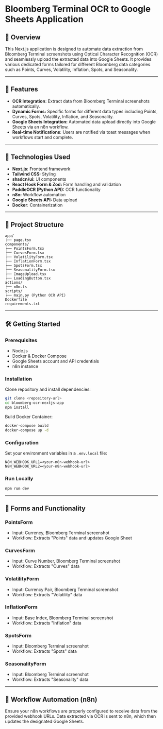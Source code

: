 # Bloomberg Terminal OCR to Google Sheets Application

## 📌 Overview

This Next.js application is designed to automate data extraction from Bloomberg Terminal screenshots using Optical Character Recognition (OCR) and seamlessly upload the extracted data into Google Sheets. It provides various dedicated forms tailored for different Bloomberg data categories such as Points, Curves, Volatility, Inflation, Spots, and Seasonality.

---

## 🚀 Features

* **OCR Integration:** Extract data from Bloomberg Terminal screenshots automatically.
* **Dynamic Forms:** Specific forms for different data types including Points, Curves, Spots, Volatility, Inflation, and Seasonality.
* **Google Sheets Integration:** Automated data upload directly into Google Sheets via an n8n workflow.
* **Real-time Notifications:** Users are notified via toast messages when workflows start and complete.

---

## 🔧 Technologies Used

* **Next.js:** Frontend framework
* **Tailwind CSS:** Styling
* **shadcn/ui:** UI components
* **React Hook Form & Zod:** Form handling and validation
* **PaddleOCR (Python API):** OCR functionality
* **n8n:** Workflow automation
* **Google Sheets API:** Data upload
* **Docker:** Containerization

---

## 📂 Project Structure

```
app/
├── page.tsx
components/
├── PointsForm.tsx
├── CurvesForm.tsx
├── VolatilityForm.tsx
├── InflationForm.tsx
├── SpotsForm.tsx
├── SeasonalityForm.tsx
├── ImageUpload.tsx
├── LoadingButton.tsx
actions/
├── n8n.ts
scripts/
├── main.py (Python OCR API)
Dockerfile
requirements.txt
```

---

## 🛠️ Getting Started

### Prerequisites

* Node.js
* Docker & Docker Compose
* Google Sheets account and API credentials
* n8n instance

### Installation

Clone repository and install dependencies:

```bash
git clone <repository-url>
cd bloomberg-ocr-nextjs-app
npm install
```

Build Docker Container:

```bash
docker-compose build
docker-compose up -d
```

### Configuration

Set your environment variables in a `.env.local` file:

```env
N8N_WEBHOOK_URL1=<your-n8n-webhook-url>
N8N_WEBHOOK_URL2=<your-n8n-webhook-url>
```

### Run Locally

```bash
npm run dev
```

---

## 📑 Forms and Functionality

### PointsForm

* Input: Currency, Bloomberg Terminal screenshot
* Workflow: Extracts "Points" data and updates Google Sheet

### CurvesForm

* Input: Curve Number, Bloomberg Terminal screenshot
* Workflow: Extracts "Curves" data

### VolatilityForm

* Input: Currency Pair, Bloomberg Terminal screenshot
* Workflow: Extracts "Volatility" data

### InflationForm

* Input: Base Index, Bloomberg Terminal screenshot
* Workflow: Extracts "Inflation" data

### SpotsForm

* Input: Bloomberg Terminal screenshot
* Workflow: Extracts "Spots" data

### SeasonalityForm

* Input: Bloomberg Terminal screenshot
* Workflow: Extracts "Seasonality" data

---

## 🚦 Workflow Automation (n8n)

Ensure your n8n workflows are properly configured to receive data from the provided webhook URLs. Data extracted via OCR is sent to n8n, which then updates the designated Google Sheets.
